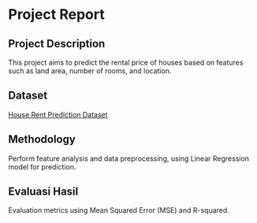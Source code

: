 # Project Report

## Project Description

This project aims to predict the rental price of houses based on features such as land area, number of rooms, and location.

## Dataset

[House Rent Prediction Dataset](https://www.kaggle.com/datasets/iamsouravbanerjee/house-rent-prediction-dataset?select=House_Rent_Dataset.csv)

## Methodology

Perform feature analysis and data preprocessing, using Linear Regression model for prediction.

## Evaluasi Hasil

Evaluation metrics using Mean Squared Error (MSE) and R-squared.